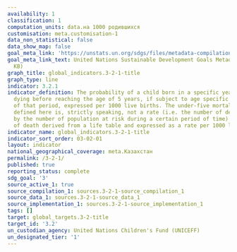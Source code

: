 ```yaml
---
availability: 1
classification: 1
computation_units: data.на 1000 родившихся
customisation: meta.customisation-1
data_non_statistical: false
data_show_map: false
goal_meta_link: 'https://unstats.un.org/sdgs/files/metadata-compilation/Metadata-Goal-3.pdf '
goal_meta_link_text: United Nations Sustainable Development Goals Metadata (PDF 225
  KB)
graph_title: global_indicators.3-2-1-title
graph_type: line
indicator: 3.2.1
indicator_definition: The probability of a child born in a specific year or period
  dying before reaching the age of 5 years, if subject to age specific mortality rates
  of that period, expressed per 1000 live births. The under-five mortality rate as
  defined here is, strictly speaking, not a rate (i.e. the number of deaths divided
  by the number of population at risk during a certain period of time) but a probability
  of death derived from a life table and expressed as a rate per 1000 live births.
indicator_name: global_indicators.3-2-1-title
indicator_sort_order: 03-02-01
layout: indicator
national_geographical_coverage: meta.Казахстан
permalink: /3-2-1/
published: true
reporting_status: complete
sdg_goal: '3'
source_active_1: true
source_compilation_1: sources.3-2-1-source_compilation_1
source_data_1: sources.3-2-1-source_data_1
source_implementation_1: sources.3-2-1-source_implementation_1
tags: []
target: global_targets.3-2-title
target_id: '3.2'
un_custodian_agency: United Nations Children's Fund (UNICEFF)
un_designated_tier: '1'
---
```

